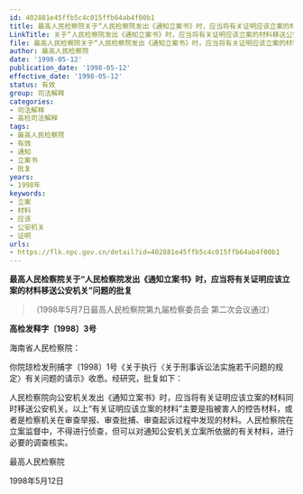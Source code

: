 ```yaml
---
id: 402881e45ffb5c4c015ffb64ab4f00b1
title: 最高人民检察院关于“人民检察院发出《通知立案书》时，应当将有关证明应该立案的材料移送公安机关”问题的批复
LinkTitle: 关于“人民检察院发出《通知立案书》时，应当将有关证明应该立案的材料移送公安机关”问题的批复（1998）
file: 最高人民检察院关于“人民检察院发出《通知立案书》时，应当将有关证明应该立案的材料移送公安机关”问题的批复_19980512_402881e45ffb5c4c015ffb64ab4f00b1.docx
author: 最高人民检察院
date: '1998-05-12'
publication_date: '1998-05-12'
effective_date: '1998-05-12'
status: 有效
group: 司法解释
categories:
- 司法解释
- 高检司法解释
tags:
- 最高人民检察院
- 有效
- 通知
- 立案书
- 批复
years:
- 1998年
keywords:
- 立案
- 材料
- 应该
- 公安机关
- 证明
urls:
- https://flk.npc.gov.cn/detail?id=402881e45ffb5c4c015ffb64ab4f00b1
---
```


**最高人民检察院关于“人民检察院发出《通知立案书》时，应当将有关证明应该立案的材料移送公安机关”问题的批复**

> （1998年5月7日最高人民检察院第九届检察委员会
> 第二次会议通过）

**高检发释字〔1998〕3号**

海南省人民检察院：

你院琼检发刑捕字〔1998〕1号《关于执行〈关于刑事诉讼法实施若干问题的规定〉有关问题的请示》收悉。经研究，批复如下：

人民检察院向公安机关发出《通知立案书》时，应当将有关证明应该立案的材料同时移送公安机关。以上“有关证明应该立案的材料”主要是指被害人的控告材料，或者是检察机关在审查举报、审查批捕、审查起诉过程中发现的材料。人民检察院在立案监督中，不得进行侦查，但可以对通知公安机关立案所依据的有关材料，进行必要的调查核实。

最高人民检察院

1998年5月12日
